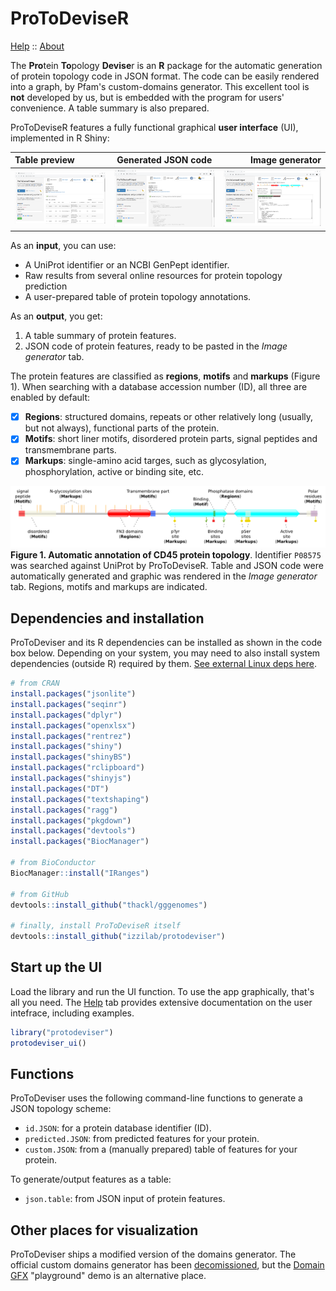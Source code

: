 # ProToDeviseR
[Help](./inst/webApp/www/help.md) :: [About](./inst/webApp/www/about.md)

The **Pro**tein **To**pology **Devise**r is an **R** package for the automatic generation of protein topology code in JSON format. The code can be easily rendered into a graph, by Pfam's custom-domains generator. This excellent tool is **not** developed by us, but is embedded with the program for users' convenience. A table summary is also prepared. 

ProToDeviseR features a fully functional graphical **user interface** (UI), implemented in R Shiny:

|Table preview|Generated JSON code|Image generator|
|:-|:-:|-:|
|![]( ./inst/webApp/www/screenshots/table.png)|![]( ./inst/webApp/www/screenshots/json.png)|![]( ./inst/webApp/www/screenshots/image.png)|

As an **input**, you can use:
* A UniProt identifier or an NCBI GenPept identifier.
* Raw results from several online resources for protein topology prediction
* A user-prepared table of protein topology annotations.

As an **output**, you get:
1. A table summary of protein features.
2. JSON code of protein features, ready to be pasted in the *Image generator* tab.

The protein features are classified as **regions**, **motifs** and **markups** (Figure 1). When searching with a database accession number (ID), all three are enabled by default:
- [x] **Regions**: structured domains, repeats or other relatively long (usually, but not always), functional parts of the protein.
- [x] **Motifs**: short liner motifs, disordered protein parts, signal peptides and transmembrane parts.
- [x] **Markups**: single-amino acid targes, such as glycosylation, phosphorylation, active or binding site, etc.

![](./inst/webApp/www/screenshots/cd45_annotated.svg)  
**Figure 1. Automatic annotation of CD45 protein topology**. Identifier `P08575` was searched against UniProt by ProToDeviseR. Table and JSON code were automatically generated and graphic was rendered in the *Image generator* tab. Regions, motifs and markups are indicated.

## Dependencies and installation
ProToDeviser and its R dependencies can be installed as shown in the code box below. Depending on your system, you may need to also install system dependencies (outside R) required by them. [See external Linux deps here](./inst/webApp/www/deps.md).

```R
# from CRAN
install.packages("jsonlite")
install.packages("seqinr")
install.packages("dplyr")
install.packages("openxlsx")
install.packages("rentrez")
install.packages("shiny")
install.packages("shinyBS")
install.packages("rclipboard")
install.packages("shinyjs")
install.packages("DT")
install.packages("textshaping")
install.packages("ragg")
install.packages("pkgdown")
install.packages("devtools")
install.packages("BiocManager")

# from BioConductor
BiocManager::install("IRanges")

# from GitHub
devtools::install_github("thackl/gggenomes")

# finally, install ProToDeviseR itself
devtools::install_github("izzilab/protodeviser")
```

## Start up the UI
Load the library and run the UI function. To use the app graphically, that's all you need. The [Help](./inst/webApp/www/help.md) tab provides extensive documentation on the user intefrace, including examples.
```R
library("protodeviser")
protodeviser_ui()
```

## Functions
ProToDeviser uses the following command-line functions to generate a JSON topology scheme:
* `id.JSON`: for a protein database identifier (ID).
* `predicted.JSON`: from predicted features for your protein.
* `custom.JSON`: from a (manually prepared) table of features for your protein.

To generate/output features as a table:
* `json.table`: from JSON input of protein features.

## Other places for visualization
ProToDeviser ships a modified version of the domains generator. The official custom domains generator has been [decomissioned](https://xfam.wordpress.com/2022/08/04/pfam-website-decommission/), but the [Domain GFX](https://proteinswebteam.github.io/domain-gfx/) "playground" demo is an alternative place.
